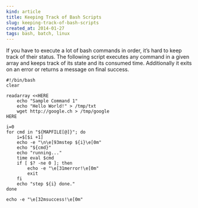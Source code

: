 ```yaml
---
kind: article
title: Keeping Track of Bash Scripts
slug: keeping-track-of-bash-scripts
created_at: 2014-01-27
tags: bash, batch, linux
---
```


If you have to execute a lot of bash commands in order, it’s hard to keep track of their status. 
The following script executes any command in a given array and keeps track of its state and 
its consumed time. Additionally it exits on an error or returns a message on final success.

```
#!/bin/bash
clear
 
readarray <<HERE
    echo "Sample Command 1"
    echo "Hello World!" > /tmp/txt
    wget http://google.ch > /tmp/google
HERE
 
i=0
for cmd in "${MAPFILE[@]}"; do
    i=$[$i +1]
    echo -e "\n\e[93mstep ${i}\e[0m"
    echo "${cmd}"
    echo "running..."
    time eval $cmd
    if [ $? -ne 0 ]; then
        echo -e "\e[31merror!\e[0m"
        exit
    fi
    echo "step ${i} done."
done
 
echo -e "\e[32msuccess!\e[0m"
```
